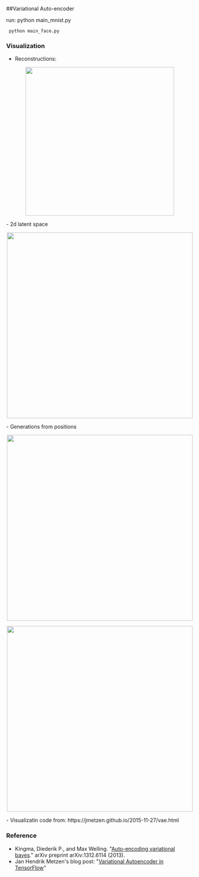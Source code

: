 ##Variational Auto-encoder

run: python main_mnist.py
     
     python main_face.py

### Visualization
 - Reconstructions:
 <p align="center">
  <img src="https://github.com/lipiji/variational-autoencoder-theano/blob/master/docs/reconstruct.png" width="400"/>
 </p>
 - 2d latent space
  <p align="center">
  <img src="https://github.com/lipiji/variational-autoencoder-theano/blob/master/docs/2dstructure.png" width="500"/>
 </p>
 - Generations from positions
  <p align="center">
  <img src="https://github.com/lipiji/variational-autoencoder-theano/blob/master/docs/manifold.png" width="500"/>
 </p>
  <p align="center">
  <img src="https://github.com/lipiji/variational-autoencoder-theano/blob/master/docs/face.png" width="500"/>
 </p>
 - Visualizatin code from: https://jmetzen.github.io/2015-11-27/vae.html


### Reference
 - Kingma, Diederik P., and Max Welling. "[Auto-encoding variational bayes](http://arxiv.org/abs/1312.6114)." arXiv preprint arXiv:1312.6114 (2013).
 - Jan Hendrik Metzen's blog post: "[Variational Autoencoder in TensorFlow](https://jmetzen.github.io/2015-11-27/vae.html)"
 










